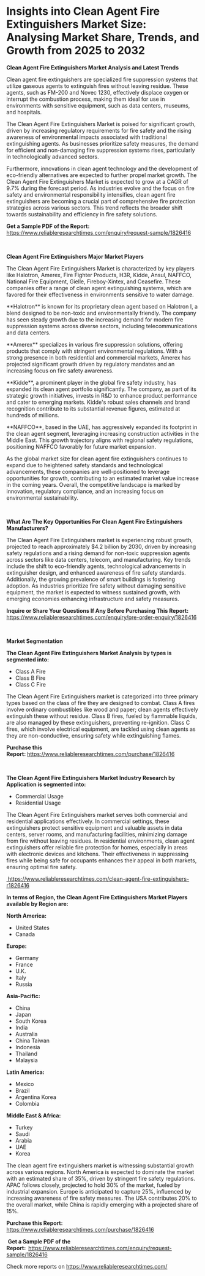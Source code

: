 <p><h1>Insights into Clean Agent Fire Extinguishers Market Size: Analysing Market Share, Trends, and Growth from 2025 to 2032</h1></p><p><strong>Clean Agent Fire Extinguishers Market Analysis and Latest Trends</strong></p>
<p><p>Clean agent fire extinguishers are specialized fire suppression systems that utilize gaseous agents to extinguish fires without leaving residue. These agents, such as FM-200 and Novec 1230, effectively displace oxygen or interrupt the combustion process, making them ideal for use in environments with sensitive equipment, such as data centers, museums, and hospitals.</p><p>The Clean Agent Fire Extinguishers Market is poised for significant growth, driven by increasing regulatory requirements for fire safety and the rising awareness of environmental impacts associated with traditional extinguishing agents. As businesses prioritize safety measures, the demand for efficient and non-damaging fire suppression systems rises, particularly in technologically advanced sectors. </p><p>Furthermore, innovations in clean agent technology and the development of eco-friendly alternatives are expected to further propel market growth. The Clean Agent Fire Extinguishers Market is expected to grow at a CAGR of 9.7% during the forecast period. As industries evolve and the focus on fire safety and environmental responsibility intensifies, clean agent fire extinguishers are becoming a crucial part of comprehensive fire protection strategies across various sectors. This trend reflects the broader shift towards sustainability and efficiency in fire safety solutions.</p></p>
<p><strong>Get a Sample PDF of the Report:&nbsp;</strong> <a href="https://www.reliableresearchtimes.com/enquiry/request-sample/1826416?utm_campaign=3030&utm_medium=2&utm_source=Github&utm_content=ia&utm_term=04042025&utm_id=clean-agent-fire-extinguishers">https://www.reliableresearchtimes.com/enquiry/request-sample/1826416</a></p>
<p>&nbsp;</p>
<p><strong>Clean Agent Fire Extinguishers Major Market Players</strong></p>
<p><p>The Clean Agent Fire Extinguishers Market is characterized by key players like Halotron, Amerex, Fire Fighter Products, H3R, Kidde, Ansul, NAFFCO, National Fire Equipment, Gielle, Fireboy-Xintex, and Ceasefire. These companies offer a range of clean agent extinguishing systems, which are favored for their effectiveness in environments sensitive to water damage.</p><p>**Halotron** is known for its proprietary clean agent based on Halotron I, a blend designed to be non-toxic and environmentally friendly. The company has seen steady growth due to the increasing demand for modern fire suppression systems across diverse sectors, including telecommunications and data centers.</p><p>**Amerex** specializes in various fire suppression solutions, offering products that comply with stringent environmental regulations. With a strong presence in both residential and commercial markets, Amerex has projected significant growth driven by regulatory mandates and an increasing focus on fire safety awareness.</p><p>**Kidde**, a prominent player in the global fire safety industry, has expanded its clean agent portfolio significantly. The company, as part of its strategic growth initiatives, invests in R&D to enhance product performance and cater to emerging markets. Kidde's robust sales channels and brand recognition contribute to its substantial revenue figures, estimated at hundreds of millions.</p><p>**NAFFCO**, based in the UAE, has aggressively expanded its footprint in the clean agent segment, leveraging increasing construction activities in the Middle East. This growth trajectory aligns with regional safety regulations, positioning NAFFCO favorably for future market expansion.</p><p>As the global market size for clean agent fire extinguishers continues to expand due to heightened safety standards and technological advancements, these companies are well-positioned to leverage opportunities for growth, contributing to an estimated market value increase in the coming years. Overall, the competitive landscape is marked by innovation, regulatory compliance, and an increasing focus on environmental sustainability.</p></p>
<p>&nbsp;</p>
<p><strong>What Are The Key Opportunities For Clean Agent Fire Extinguishers Manufacturers?</strong></p>
<p><p>The Clean Agent Fire Extinguishers market is experiencing robust growth, projected to reach approximately $4.2 billion by 2030, driven by increasing safety regulations and a rising demand for non-toxic suppression agents across sectors like data centers, telecom, and manufacturing. Key trends include the shift to eco-friendly agents, technological advancements in extinguisher design, and enhanced awareness of fire safety standards. Additionally, the growing prevalence of smart buildings is fostering adoption. As industries prioritize fire safety without damaging sensitive equipment, the market is expected to witness sustained growth, with emerging economies enhancing infrastructure and safety measures.</p></p>
<p><strong>Inquire or Share Your Questions If Any Before Purchasing This Report:</strong> <a href="https://www.reliableresearchtimes.com/enquiry/pre-order-enquiry/1826416?utm_campaign=3030&utm_medium=2&utm_source=Github&utm_content=ia&utm_term=04042025&utm_id=clean-agent-fire-extinguishers">https://www.reliableresearchtimes.com/enquiry/pre-order-enquiry/1826416</a></p>
<p>&nbsp;</p>
<p><strong>Market Segmentation</strong></p>
<p><strong>The Clean Agent Fire Extinguishers Market Analysis by types is segmented into:</strong></p>
<p><ul><li>Class A Fire</li><li>Class B Fire</li><li>Class C Fire</li></ul></p>
<p><p>The Clean Agent Fire Extinguishers market is categorized into three primary types based on the class of fire they are designed to combat. Class A fires involve ordinary combustibles like wood and paper; clean agents effectively extinguish these without residue. Class B fires, fueled by flammable liquids, are also managed by these extinguishers, preventing re-ignition. Class C fires, which involve electrical equipment, are tackled using clean agents as they are non-conductive, ensuring safety while extinguishing flames.</p></p>
<p><strong>Purchase this Report:&nbsp;</strong><a href="https://www.reliableresearchtimes.com/purchase/1826416?utm_campaign=3030&utm_medium=2&utm_source=Github&utm_content=ia&utm_term=04042025&utm_id=clean-agent-fire-extinguishers">https://www.reliableresearchtimes.com/purchase/1826416</a></p>
<p>&nbsp;</p>
<p><strong>The Clean Agent Fire Extinguishers Market Industry Research by Application is segmented into:</strong></p>
<p><ul><li>Commercial Usage</li><li>Residential Usage</li></ul></p>
<p><p>The Clean Agent Fire Extinguishers market serves both commercial and residential applications effectively. In commercial settings, these extinguishers protect sensitive equipment and valuable assets in data centers, server rooms, and manufacturing facilities, minimizing damage from fire without leaving residues. In residential environments, clean agent extinguishers offer reliable fire protection for homes, especially in areas with electronic devices and kitchens. Their effectiveness in suppressing fires while being safe for occupants enhances their appeal in both markets, ensuring optimal fire safety.</p></p>
<p><a href="https://www.reliableresearchtimes.com/clean-agent-fire-extinguishers-r1826416?utm_campaign=3030&utm_medium=2&utm_source=Github&utm_content=ia&utm_term=04042025&utm_id=clean-agent-fire-extinguishers">&nbsp;https://www.reliableresearchtimes.com/clean-agent-fire-extinguishers-r1826416</a></p>
<p><strong>In terms of Region, the Clean Agent Fire Extinguishers Market Players available by Region are:</strong></p>
<p>
    <p> <strong> North America: </strong>
        <ul>
            <li>United States</li>
            <li>Canada</li>
        </ul>
        </p> 
    <p> <strong> Europe: </strong>
        <ul>
            <li>Germany</li>
            <li>France</li>
            <li>U.K.</li>
            <li>Italy</li>
            <li>Russia</li>
        </ul>
        </p> 
    <p> <strong> Asia-Pacific: </strong>
        <ul>
            <li>China</li>
            <li>Japan</li>
            <li>South Korea</li>
            <li>India</li>
            <li>Australia</li>
            <li>China Taiwan</li>
            <li>Indonesia</li>
            <li>Thailand</li>
            <li>Malaysia</li>
        </ul>
        </p> 
    <p> <strong> Latin America: </strong>
        <ul>
            <li>Mexico</li>
            <li>Brazil</li>
            <li>Argentina Korea</li>
            <li>Colombia</li>
        </ul>
        </p> 
    <p> <strong> Middle East & Africa: </strong>
        <ul>
            <li>Turkey</li>
            <li>Saudi</li>
            <li>Arabia</li>
            <li>UAE</li>
            <li>Korea</li>
        </ul>
    </p>
    </p>
<p><p>The clean agent fire extinguishers market is witnessing substantial growth across various regions. North America is expected to dominate the market with an estimated share of 35%, driven by stringent fire safety regulations. APAC follows closely, projected to hold 30% of the market, fueled by industrial expansion. Europe is anticipated to capture 25%, influenced by increasing awareness of fire safety measures. The USA contributes 20% to the overall market, while China is rapidly emerging with a projected share of 15%.</p></p>
<p><strong>Purchase this Report: </strong><a href="https://www.reliableresearchtimes.com/purchase/1826416?utm_campaign=3030&utm_medium=2&utm_source=Github&utm_content=ia&utm_term=04042025&utm_id=clean-agent-fire-extinguishers">https://www.reliableresearchtimes.com/purchase/1826416</a></p>
<p>&nbsp;<strong>Get a Sample PDF of the Report:&nbsp;&nbsp;</strong><a href="https://www.reliableresearchtimes.com/enquiry/request-sample/1826416?utm_campaign=3030&utm_medium=2&utm_source=Github&utm_content=ia&utm_term=04042025&utm_id=clean-agent-fire-extinguishers">https://www.reliableresearchtimes.com/enquiry/request-sample/1826416</a></p>
<p><strong></strong></p>
<p>Check more reports on <a href="https://www.reliableresearchtimes.com/?utm_campaign=3030&utm_medium=2&utm_source=Github&utm_content=ia&utm_term=04042025&utm_id=clean-agent-fire-extinguishers">https://www.reliableresearchtimes.com/</a></p>